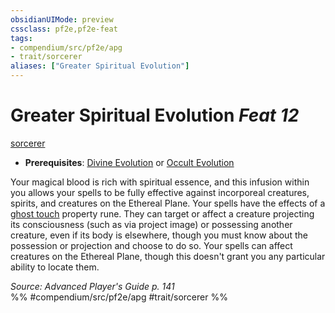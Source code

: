 ```yaml
---
obsidianUIMode: preview
cssclass: pf2e,pf2e-feat
tags:
- compendium/src/pf2e/apg
- trait/sorcerer
aliases: ["Greater Spiritual Evolution"]
---
```

# Greater Spiritual Evolution  *Feat 12*  
[sorcerer](rules/traits/sorcerer.md)  

- **Prerequisites**: [Divine Evolution](compendium/feats/divine-evolution.md) or [Occult Evolution](compendium/feats/occult-evolution.md)

Your magical blood is rich with spiritual essence, and this infusion within you allows your spells to be fully effective against incorporeal creatures, spirits, and creatures on the Ethereal Plane. Your spells have the effects of a [ghost touch](compendium/equipment/items/ghost-touch.md) property rune. They can target or affect a creature projecting its consciousness (such as via project image) or possessing another creature, even if its body is elsewhere, though you must know about the possession or projection and choose to do so. Your spells can affect creatures on the Ethereal Plane, though this doesn't grant you any particular ability to locate them.

*Source: Advanced Player's Guide p. 141*  
%% #compendium/src/pf2e/apg #trait/sorcerer %%